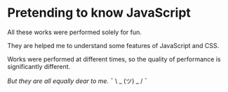 # Pretending to know JavaScript

All these works were performed solely for fun.

They are helped me to understand some features of JavaScript and CSS.

Works were performed at different times, so the quality of performance is significantly different.

*But they are all equally dear to me.* ¯ \ _ (ツ) _ / ¯
